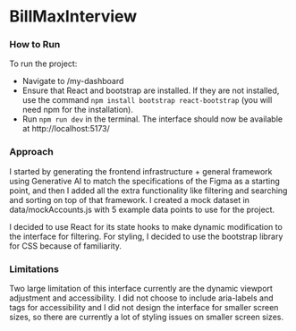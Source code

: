 # BillMaxInterview

### How to Run
To run the project:
- Navigate to /my-dashboard
- Ensure that React and bootstrap are installed. If they are not installed, use the command `npm install bootstrap react-bootstrap` (you will need npm for the installation).
- Run `npm run dev` in the terminal.
The interface should now be available at http://localhost:5173/

### Approach
I started by generating the frontend infrastructure + general framework using Generative AI to match the specifications of the Figma as a starting point, and then I added all the extra functionality like filtering and searching and sorting on top of that framework. I created a mock dataset in data/mockAccounts.js with 5 example data points to use for the project.

I decided to use React for its state hooks to make dynamic modification to the interface for filtering. For styling, I decided to use the bootstrap library for CSS because of familiarity.

### Limitations
Two large limitation of this interface currently are the dynamic viewport adjustment and accessibility. I did not choose to include aria-labels and tags for accessibility and I did not design the interface for smaller screen sizes, so there are currently a lot of styling issues on smaller screen sizes.